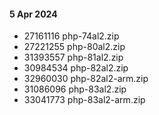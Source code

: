 #### 5 Apr 2024
- 27161116 php-74al2.zip
- 27221255 php-80al2.zip
- 31393557 php-81al2.zip
- 30984534 php-82al2.zip
- 32960030 php-82al2-arm.zip
- 31086096 php-83al2.zip
- 33041773 php-83al2-arm.zip
